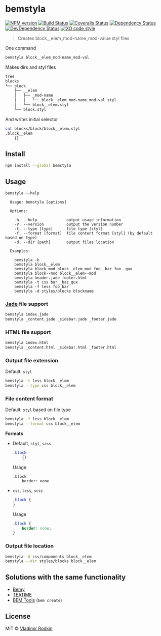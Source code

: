 # bemstyla

[![NPM version][npm-image]][npm-url]
[![Build Status][travis-image]][travis-url]
[![Coveralls Status][coveralls-image]][coveralls-url]
[![Dependency Status][depstat-image]][depstat-url]
[![DevDependency Status][depstat-dev-image]][depstat-dev-url]
[![XO code style][codestyle-image]][codestyle-url]

> Creates block__elem_mod-name_mod-value styl files

One command
```sh
bemstyla block__elem_mod-name_mod-val
```

Makes dirs and styl files
```sh
tree
blocks
└── block
    ├── __elem
    │   ├── _mod-name
    │   │   └── block__elem_mod-name_mod-val.styl
    │   └── block__elem.styl
    └── block.styl
```

And writes initial selector
```sh
cat blocks/block/block__elem.styl
.block__elem
    {}
```

## Install

```sh
npm install --global bemstyla
```

## Usage

```
bemstyla --help

  Usage: bemstyla [options]

  Options:

    -h, --help             output usage information
    -V, --version          output the version number
    -t, --type [type]      file type [styl]
    -f, --format [format]  file content format [styl] (by default based on type)
    -d, --dir [path]       output files location

  Examples:

    bemstyla -h
    bemstyla block__elem
    bemstyla block_mod block__elem_mod foo__bar foo__qux
    bemstyla block--mod block__elem--mod
    bemstyla header.jade footer.html
    bemstyla -t css bar__baz_qux
    bemstyla -f less foo_bar
    bemstyla -d styles/blocks blockname
```

### [Jade](http://jade-lang.com/) file support

```sh
bemstyla index.jade
bemstyla _content.jade _sidebar.jade _footer.jade
```

### HTML file support

```sh
bemstyla index.html
bemstyla _content.html _sidebar.html _footer.html
```

### Output file extension

Default: `styl`

```sh
bemstyla -t less block__elem
bemstyla --type css block__elem
```

### File content format

Default: `styl` based on file type

```sh
bemstyla -f less block__elem
bemstyla --format css block__elem
```

**Formats**
- Default, `styl`, `sass`

  ```css
  .block
      {}
  ```
  Usage
  ```styl
  .block
      border: none
  ```

- `css`, `less`, `scss`

  ```css
  .block {
  }
  ```
  Usage
  ```css
  .block {
      border: none;
  }
  ```

### Output file location

```sh
bemstyla -d css/components block__elem
bemstyla --dir styles/blocks block__elem
```

## Solutions with the same functionality
* [Bemy](//github.com/f0rmat1k/bemy)
* [TEATIME](//github.com/sullenor/teatime)
* [BEM Tools](//github.com/bem/bem-tools) (`bem create`)

## License
MIT © [Vladimir Rodkin](https://github.com/VovanR)

[npm-url]: https://npmjs.org/package/bemstyla
[npm-image]: http://img.shields.io/npm/v/bemstyla.svg?style=flat-square

[travis-url]: https://travis-ci.org/VovanR/bemstyla
[travis-image]: http://img.shields.io/travis/VovanR/bemstyla.svg?style=flat-square

[coveralls-url]: https://coveralls.io/r/VovanR/bemstyla
[coveralls-image]: http://img.shields.io/coveralls/VovanR/bemstyla.svg?style=flat-square

[depstat-url]: https://david-dm.org/VovanR/bemstyla
[depstat-image]: https://david-dm.org/VovanR/bemstyla.svg?style=flat-square

[depstat-dev-url]: https://david-dm.org/VovanR/bemstyla
[depstat-dev-image]: https://david-dm.org/VovanR/bemstyla/dev-status.svg?style=flat-square

[codestyle-url]: https://github.com/sindresorhus/xo
[codestyle-image]: https://img.shields.io/badge/code_style-XO-5ed9c7.svg?style=flat-square
